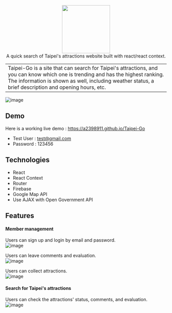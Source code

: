 <p align=center>
<img width="150" src="https://upload.cc/i1/2019/05/20/He3O08.png"/>
  <br/>
A quick search of Taipei's attractions website built with react/react context.<br/>
</p>

<table>
<tr>
<td>
  Taipei-Go is a site that can search for Taipei's attractions, and you can know which one is trending and has the highest ranking.
The information is shown as well, including weather status, a brief description and opening hours, etc.
</td>
</tr>
</table>

![image](https://upload.cc/i1/2019/05/20/0vLKFC.png)

## Demo

Here is a working live demo : https://a2398911.github.io/Taipei-Go
* Test User : test@gmail.com
* Password : 123456

## Technologies

- React
- React Context
- Router
- Firebase
- Google Map API
- Use AJAX with Open Government API

## Features

#### Member management
Users can sign up and login by email and password.<br/>
![image](https://upload.cc/i1/2019/05/20/fU2TN3.png) <br/>

Users can leave comments and evaluation.<br/>
![image](https://upload.cc/i1/2019/05/20/5xfMFS.png) <br/>

Users can collect attractions. <br/>
![image](https://upload.cc/i1/2019/05/20/0FdUJe.png) <br/>

#### Search for Taipei's attractions
Users can check the attractions' status, comments, and evaluation. <br/>
![image](https://upload.cc/i1/2019/05/21/uzbomO.png)
